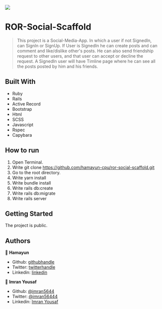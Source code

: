 ![](https://img.shields.io/badge/Microverse-blueviolet)

# ROR-Social-Scaffold

> This project is a Social-Media-App. In which a user if not SignedIn, can SignIn or SignUp. If User is SignedIn he can create posts and can comment and like/dislike other's posts. He can also send friendship request to other users, and that user can accept or decline the request. A SignedIn user will have Timline page where he can see all the posts posted by him and his friends.

## Built With

- Ruby
- Rails
- Active Record
- Bootstrap
- Html
- SCSS
- Javascript
- Rspec
- Capybara

## How to run

1. Open Terminal.
2. Write git clone https://github.com/hamayun-cpu/ror-social-scaffold.git
3. Go to the root directory.
4. Write yarn install
5. Write bundle install
6. Write rails db:create
7. Write rails db:migrate
8. Write rails server

## Getting Started

The project is public.

## Authors

👤 **Hamayun**

- Github: [githubhandle](https://github.com/hamayun-cpu)
- Twitter: [twitterhandle](https://twitter.com/hamayun_waheed?s=09&fbclid=IwAR0rfO9cMDDeCX8LfXf4cCNQDrL4LpJ02Q2csWhcT-VtMQ0Cy9EgTB4Wq8E)
- Linkedin: [linkedin](https://www.linkedin.com/in/hamayun-waheed/)


👤 **Imran Yousaf** 

- Github: [@imran5644](https://github.com/imran5644)
- Twitter: [@imran56444](https://twitter.com/imran56444)
- Linkedin: [Imran Yousaf](https://www.linkedin.com/in/imran-yousaf5644/)